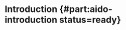 # Introduction {#part:aido-introduction status=ready}

<minitoc />

<!-- 

For a detailed description of the scientific objectives and outcomes please see [our recent paper about the AI-DO 1 at NeurIPS](https://arxiv.org/pdf/1903.02503.pdf).


### Quick links

* [Overview of the challenges](#challenge_overview)

* [Description of the performance metrics](#measuring-performance)

* [Get started with your code submission](#part:quickstart)


There are different challenges, different computational resource regimes and different performance categories in this competition.

### AI-DO Urban League Challenges

* [Lane following (LF)](#challenge-LF)
* [Lane following with vehicles (LFVM)](#challenge-LFV_multi)
* [Lane following with pedestrians](#challenge-LFP)

### Other Challenges

* [Lane following with vehicles (LFV)](#challenge-LF_v)
* [Lane following with vehicles and intersections (LFVI)](#challenge-LFVI)


### Computational resources

* [Purist option - RaspberryPi](#computation)
* [Remote option](#computation)

Note that during the AI-DO 5 finals, the submissions will be run remotely. 

### Evaluation metrics

For details about the evaluation metrics please refer to the [performance metrics](#measuring-performance)

 -->
